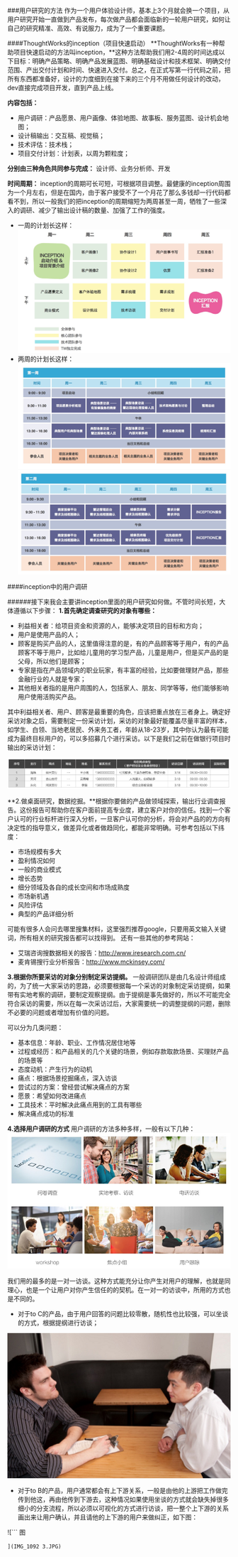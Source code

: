###用户研究的方法
作为一个用户体验设计师，基本上3个月就会换一个项目，从用户研究开始一直做到产品发布，每次做产品都会面临新的一轮用户研究，如何让自己的研究精准、高效、有说服力，成为了一个重要课题。

####ThoughtWorks的inception（项目快速启动）
**ThoughtWorks有一种帮助项目快速启动的方法叫inception，**这种方法帮助我们用2-4周的时间达成以下目标：明确产品策略、明确产品发展蓝图、明确基础设计和技术框架、明确交付范围、产出交付计划和时间、快速进入交付。总之，在正式写第一行代码之前，把所有东西都准备好，设计的力度细到在接下来的三个月不用做任何设计的改动，dev直接完成项目开发，直到产品上线。

**内容包括：**

* 用户调研：产品愿景、用户画像、体验地图、故事板、服务蓝图、设计机会地图；
* 设计稿输出：交互稿、视觉稿；
* 技术评估：技术栈；
* 项目交付计划：计划表，以周为颗粒度；

**分别由三种角色共同参与完成：**
设计师、业务分析师、开发

**时间周期：**
inception的周期可长可短，可根据项目调整。最健康的inception周围为一个月左右，但是在国内，由于客户接受不了一个月花了那么多钱却一行代码都看不到，所以一般我们的把inception的周期缩短为两周甚至一周，牺牲了一些深入的调研、减少了输出设计稿的数量、加强了工作的强度。

* 一周的计划长这样：
![](一周计划.png)
* 两周的计划长这样：
![](两周计划1.png)![](两周计划2.png)

####inception中的用户调研

######接下来我会主要讲inception里面的用户研究如何做。不管时间长短，大体遵循以下步骤：
**1.首先确定调查研究的对象有哪些：**

* 利益相关者：给项目资金和资源的人，能够决定项目的目标和方向；
* 用户是使用产品的人；
* 顾客是购买产品的人，这里值得注意的是，有的产品顾客等于用户，有的产品顾客不等于用户，比如给儿童用的学习型产品，儿童是用户，但是买产品的是父母，所以他们是顾客；
* 专家是指在产品领域内的职业玩家，有丰富的经验，比如要做理财产品，那些金融行业的人就是专家；
* 其他相关者指的是用户周围的人，包括家人、朋友、同学等等，他们能够影响用户使用活购买产品。

其中利益相关者、用户、顾客是最重要的角色，应该把重点放在三者身上。确定好采访对象之后，需要制定一份采访计划，采访的对象最好能覆盖尽量丰富的样本，如学生、白领、当地老居民、外来务工者，年龄从18-23岁，其中你认为最有可能成为最终目标用户的，可以多招募几个进行采访。以下是我们之前在做银行项目时输出的采访计划：

![](访谈计划表.png)
 

**2.做桌面研究，数据挖掘。**根据你要做的产品做领域探索，输出行业调查报告。这份报告可帮助你在客户面前提高专业度，建立客户对你的信任。找到一个客户认可的行业标杆进行深入分析，一旦客户认可你的分析，将会对产品的的方向有决定性的指导意义，做差异化或者做趋同化，都能非常明确。可参考包括以下纬度：

* 市场规模有多大
* 盈利情况如何
* 一般的商业模式
* 增长态势
* 细分领域及各自的成长空间和市场成熟度
* 市场新机遇
* 风险评估
* 典型的产品详细分析

可能有很多人会问去哪里搜集材料，这里强烈推荐google，只要用英文输入关键词，所有相关的研究报告都可以找得到。
还有一些其他的参考网站：

* 艾瑞咨询搜数据相关的报告：http://www.iresearch.com.cn/
* 麦肯锡搜行业分析报告：http://www.mckinsey.com/


**3.根据你所要采访的对象分别制定采访提纲。**
一般调研团队是由几名设计师组成的，为了统一大家采访的思路，必须要根据每一个采访的对象制定采访提纲，如果带有实地考察的调研，要制定观察提纲。由于提纲是事先做好的，所以不可能完全符合采访的需要，所以在每一次采访过后，大家需要统一的调整提纲的问题，删除不必要的问题或者增加有价值的问题。

可以分为几类问题：

* 基本信息：年龄、职业、工作情况居住地等
* 过程或经历：和产品相关的几个关键的场景，例如存款取款场景、买理财产品的场景等
* 态度动机：产生行为的动机
* 痛点：根据场景挖掘痛点，深入访谈
* 尝试过的方案：曾经尝试解决痛点的方案
* 愿景：希望如何改进痛点
* 工具技术：平时解决此痛点用到的工具有哪些
* 解决痛点成功的标准

**4.选择用户调研的方式**
用户调研的方法多种多样，一般有以下几种：
![](用户调研类型.png)

我们用的最多的是一对一访谈。这种方式能充分让你产生对用户的理解，也就是同理心，也是一个让用户对你产生信任的的契机。在一对一的访谈中，所用的方式也是不同的。

* 对于to C的产品，由于用户回答的问题比较零散，随机性也比较强，可以坐谈的方式，根据提纲进行访谈；

![](一对一访谈.png)
* 对于to B的产品，用户通常都会有上下游关系，一般是由他的上游把工作做完传到他这，再由他传到下游去，这种情况如果使用坐谈的方式就会缺失掉很多细小的分支流程，所以必须以可视化的方式进行访谈，把一整个上下游的关系画出来让用户确认，并且请他的上下游的用户来做纠正，如下图：

![```
图
```
](IMG_1092 3.JPG)
